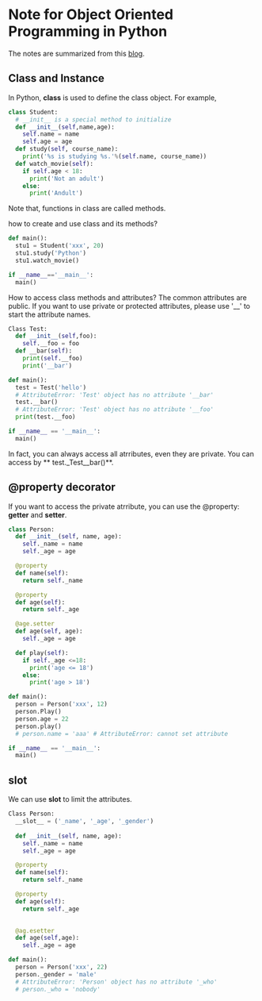# Note for Object Oriented Programming in Python
The notes are summarized from this [blog](https://github.com/HJSang/Python-100-Days/blob/master/Day01-15/09.%E9%9D%A2%E5%90%91%E5%AF%B9%E8%B1%A1%E8%BF%9B%E9%98%B6.md).

## Class and Instance

In Python, **class** is used to define the class object. For example,
```python
class Student:
  # __init__ is a special method to initialize
  def __init__(self,name,age):
    self.name = name
    self.age = age
  def study(self, course_name):
    print('%s is studying %s.'%(self.name, course_name))
  def watch_movie(self):
    if self.age < 18:
      print('Not an adult')
    else:
      print('Andult')
```
Note that, functions in class are called methods.

how to create and use class and its methods?

```python
def main():
  stu1 = Student('xxx', 20)
  stu1.study('Python')
  stu1.watch_movie()

if __name__=='__main__':
  main()
```

How to access class methods and attributes? The common attributes are public. If you want to use private or protected attributes, please use '__' to start the attribute names.

```python
Class Test:
  def __init__(self,foo):
    self.__foo = foo
  def __bar(self):
    print(self.__foo)
    print('__bar')

def main():
  test = Test('hello')
  # AttributeError: 'Test' object has no attribute '__bar'
  test.__bar()
  # AttributeError: 'Test' object has no attribute '__foo'
  print(test.__foo)

if __name__ == '__main__':
  main()
```
In fact, you can always access all atrributes, even they are private. You can access by ** test._Test__bar()**.


## @property decorator
If you want to access the private atrribute, you can use the @property: **getter** and **setter**.

```python
class Person:
  def __init__(self, name, age):
    self._name = name
    self._age = age

  @property
  def name(self):
    return self._name

  @property
  def age(self):
    return self._age

  @age.setter
  def age(self, age):
    self._age = age

  def play(self):
    if self._age <=18:
      print('age <= 18')
    else:
      print('age > 18')

def main():
  person = Person('xxx', 12)
  person.Play()
  person.age = 22
  person.play()
  # person.name = 'aaa' # AttributeError: cannot set attribute

if __name__ == '__main__':
  main()
```

## __slot__
We can use **__slot__** to limit the attributes. 
```python
Class Person:
  __slot__ = ('_name', '_age', '_gender')
  
  def __init__(self, name, age):
    self._name = name
    self._age = age

  @property
  def name(self):
    return self._name

  @property
  def age(self):
    return self._age

  
  @ag.esetter
  def age(self,age):
    self._age = age

def main():
  person = Person('xxx', 22)
  person._gender = 'male'
  # AttributeError: 'Person' object has no attribute '_who'
  # person._who = 'nobody'
```




       

